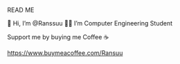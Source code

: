 READ ME

👋 Hi, I’m @Ranssuu
🧑‍💻 I’m Computer Engineering Student

Support me by buying me Coffee ☕

https://www.buymeacoffee.com/Ransuu
